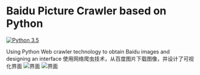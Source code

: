 # Baidu Picture Crawler based on Python
[![Python 3.5](https://img.shields.io/badge/python-3.5-blue.svg)](https://www.python.org)

Using Python Web crawler technology to obtain Baidu images and designing an interface
使用网络爬虫技术，从百度图片下载图像，并设计了可视化界面
![界面](https://github.com/gg1036419175/Baidu-Picture-Crawler-based-on-Python/blob/master/Interface.png) 
![界面](https://github.com/gg1036419175/Baidu-Picture-Crawler-based-on-Python/blob/master/images.png)    
